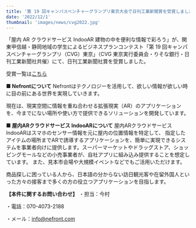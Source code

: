 ```yaml
---
title: '第 19 回キャンパスベンチャーグランプリ東京大会で日刊工業新聞賞を受賞しました'
date: '2022/12/1'
thumbnail: 'images/news/cvg2022.jpg'
---
```


「屋内 AR クラウドサービス IndooAR 建物の中を便利な情報で彩ろう」が、関東甲信越・静岡地域の学生によるビジネスプランコンテスト「第 19 回キャンパスベンチャーグランプリ（CVG）東京」（CVG 東京実行委員会・りそな銀行・日刊工業新聞社共催）にて、日刊工業新聞社賞を受賞しました。

受賞一覧は[こちら](https://cvg.nikkan.co.jp/tokyo_backnumber/2022/)


<strong>■ Nefrontについて</strong>
Nefrontはテクノロジーを活用して、欲しい情報が欲しい時に目の前にある世界を実現していきます。

現在は、現実空間に情報を重ね合わせる拡張現実（AR）のアプリケーションを、今までにない場所や使い方で提供できるソリューションを開発しています。


<strong>■ 屋内ARクラウドサービス IndooARについて</strong>
屋内ARクラウドサービス IndooARはスマホのセンサー情報を元に屋内の位置情報を特定して、 指定したアイテムの場所までARで誘導するアプリケーションを、簡単に実現できるシステムを事業者向けに提供します。スーパーマーケットやドラッグストア、ショッピングモールなどの小売事業者が、自社アプリに組み込み提供することを想定しています。 また、見本市会場や大規模イベントなどでもご活用いただけます。

商品探しに困っている人から、日本語の分からない訪日観光客や在留外国人といった方々の接客まで多くの方の役立つアプリケーションを目指します。


<strong>【本件に関するお問い合わせ】</strong>
・担当：今村

・電話：070-4073-2188

・メール：info@nefront.com
